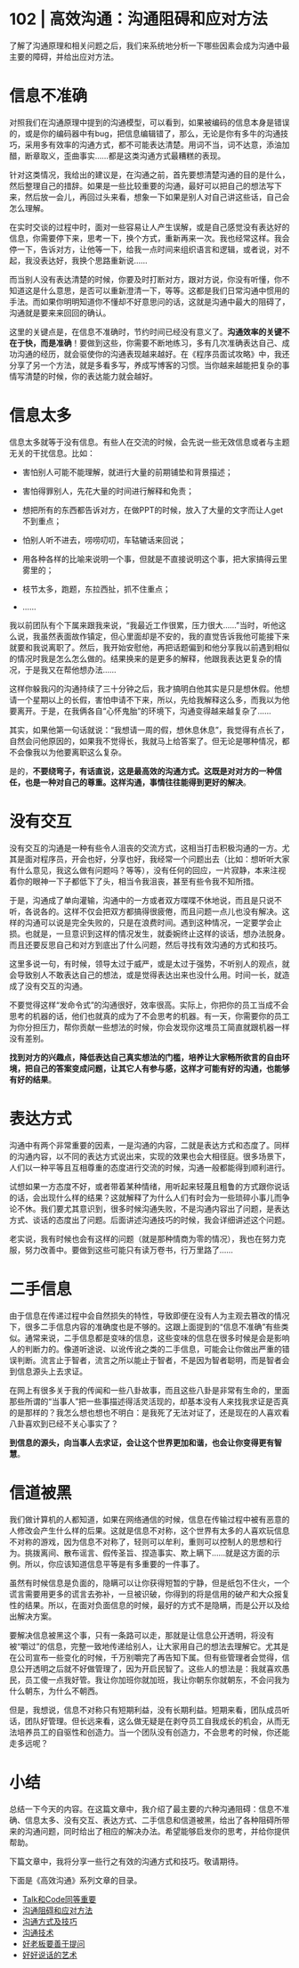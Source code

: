 # 102 \| 高效沟通：沟通阻碍和应对方法

了解了沟通原理和相关问题之后，我们来系统地分析一下哪些因素会成为沟通中最主要的障碍，并给出应对方法。

# 信息不准确

对照我们在沟通原理中提到的沟通模型，可以看到，如果被编码的信息本身是错误的，或是你的编码器中有bug，把信息编辑错了，那么，无论是你有多牛的沟通技巧，采用多有效率的沟通方式，都不可能表达清楚。用词不当，词不达意，添油加醋，断章取义，歪曲事实……都是这类沟通方式最糟糕的表现。

针对这类情况，我给出的建议是，在沟通之前，首先要想清楚沟通的目的是什么，然后整理自己的措辞。如果是一些比较重要的沟通，最好可以把自己的想法写下来，然后放一会儿，再回过头来看，想象一下如果是别人对自己讲这些话，自己会怎么理解。

在实时交谈的过程中时，面对一些容易让人产生误解，或是自己感觉没有表达好的信息，你需要停下来，思考一下，换个方式，重新再来一次。我也经常这样。我会停一下，告诉对方，让他等一下，给我一点时间来组织语言和逻辑，或者说，对不起，我没表达好，我换个思路重新说……

而当别人没有表达清楚的时候，你要及时打断对方，跟对方说，你没有听懂，你不知道这是什么意思，是否可以重新澄清一下，等等。这都是我们日常沟通中惯用的手法。而如果你明明知道你不懂却不好意思问的话，这就是沟通中最大的阻碍了，沟通就是要来来回回的确认。

<!-- [[[read_end]]] -->

这里的关键点是，在信息不准确时，节约时间已经没有意义了。**沟通效率的关键不在于快，而是准确**！要做到这些，你需要不断地练习，多有几次准确表达自己、成功沟通的经历，就会驱使你的沟通表现越来越好。在《程序员面试攻略》中，我还分享了另一个方法，就是多看多写，养成写博客的习惯。当你越来越能把复杂的事情写清楚的时候，你的表达能力就会越好。

# 信息太多

信息太多就等于没有信息。有些人在交流的时候，会先说一些无效信息或者与主题无关的干扰信息。比如：

- 害怕别人可能不能理解，就进行大量的前期铺垫和背景描述；

- 害怕得罪别人，先花大量的时间进行解释和免责；

- 想把所有的东西都告诉对方，在做PPT的时候，放入了大量的文字而让人get不到重点；

- 怕别人听不进去，唠唠叨叨，车轱辘话来回说；

- 用各种各样的比喻来说明一个事，但就是不直接说明这个事，把大家搞得云里雾里的；

- 枝节太多，跑题，东拉西扯，抓不住重点；

- ……


<!-- -->

我以前团队有个下属来跟我来说，“我最近工作很累，压力很大……”当时，听他这么说，我虽然表面故作镇定，但心里面却是不安的，我的直觉告诉我他可能接下来就要和我说离职了。然后，我开始安慰他，再把话题偏到和他分享我以前遇到相似的情况时我是怎么怎么做的。结果换来的是更多的解释，他跟我表达更复杂的情况，于是我又在帮他想办法……

这样你躲我闪的沟通持续了三十分钟之后，我才搞明白他其实是只是想休假。他想请一个星期以上的长假，害怕申请不下来，所以，先给我解释这么多，而我以为他要离开。于是，在我俩各自“心怀鬼胎”的环境下，沟通变得越来越复杂了……

其实，如果他第一句话就说：“我想请一周的假，想休息休息”，我觉得有点长了，自然会问他原因的，如果我不觉得长，我就马上给答案了。但无论是哪种情况，都不会像我以为他要离职这么复杂。

是的，**不要绕弯子，有话直说，这是最高效的沟通方式。这既是对对方的一种信任，也是一种对自己的尊重。这样沟通，事情往往能得到更好的解决**。

# 没有交互

没有交互的沟通是一种有些令人沮丧的交流方式，这相当打击积极沟通的一方。尤其是面对程序员，开会也好，分享也好，我经常一个问题出去（比如：想听听大家有什么意见，我这么做有问题吗？等等），没有任何的回应，一片寂静，本来注视着你的眼神一下子都低下了头，相当令我沮丧，甚至有些令我不知所措。

于是，沟通成了单向灌输，沟通中的一方或者双方喋喋不休地说，而且是只说不听，各说各的。这样不仅会把双方都搞得很疲倦，而且问题一点儿也没有解决。这样的沟通可以说是完全失败的，只是在浪费时间。遇到这种情况，一定要学会止损。也就是，一旦意识到这样的情况发生，就委婉终止这样的谈话，想办法脱身。而且还要反思自己和对方到底出了什么问题，然后寻找有效沟通的方式和技巧。

这里多说一句，有时候，领导太过于威严，或是太过于强势，不听别人的观点，就会导致别人不敢表达自己的想法，或是觉得表达出来也没什么用。时间一长，就造成了没有交互的沟通。

不要觉得这样“发命令式”的沟通很好，效率很高。实际上，你把你的员工当成不会思考的机器的话，他们也就真的成为了不会思考的机器。有一天，你需要你的员工为你分担压力，帮你贡献一些想法的时候，你会发现你这堆员工简直就跟机器一样没有差别。

**找到对方的兴趣点，降低表达自己真实想法的门槛，培养让大家畅所欲言的自由环境，把自己的答案变成问题，让其它人有参与感，这样才可能有好的沟通，也能够有好的结果**。

# 表达方式

沟通中有两个非常重要的因素，一是沟通的内容，二就是表达方式和态度了。同样的沟通内容，以不同的表达方式说出来，实现的效果也会大相径庭。很多场景下，人们以一种平等且互相尊重的态度进行交流的时候，沟通一般都能得到顺利进行。

试想如果一方态度不好，或者带着某种情绪，用听起来轻蔑且粗鲁的方式跟你说话的话，会出现什么样的结果？这就解释了为什么人们有时会为一些琐碎小事儿而争论不休。我们要尤其意识到，很多时候沟通失败，不是沟通内容出了问题，是表达方式、谈话的态度出了问题。后面讲述沟通技巧的时候，我会详细讲述这个问题。

老实说，我有时候也会有这样的问题（就是那种情商为零的情况），我也在努力克服，努力改善中。要做到这些可能只有读万卷书，行万里路了……

# 二手信息

由于信息在传递过程中会自然损失的特性，导致即便在没有人为主观去篡改的情况下，很多二手信息内容的准确度也是不够的。这跟上面提到的“信息不准确”有些类似。通常来说，二手信息都是变味的信息，这些变味的信息在很多时候是会是影响人的判断力的。像道听途说、以讹传讹之类的二手信息，可能会让你做出严重的错误判断。流言止于智者，流言之所以能止于智者，不是因为智者聪明，而是智者会到信息源头上去求证。

在网上有很多关于我的传闻和一些八卦故事，而且这些八卦是非常有生命的，里面那些所谓的“当事人”把一些事描述得活灵活现的，却基本没有人来找我求证是否真的是那样的？我怎么想也想也不明白：是我死了无法对证了，还是现在的人喜欢看八卦喜欢到已经不关心事实了？

**到信息的源头，向当事人去求证，会让这个世界更加和谐，也会让你变得更有智慧**。

# 信道被黑

我们做计算机的人都知道，如果在网络通信的时候，信息在传输过程中被有恶意的人修改会产生什么样的后果。这就是信息不对称，这个世界有太多的人喜欢玩信息不对称的游戏，因为信息不对称了，轻则可以牟利，重则可以控制人的思想和行为。挑拨离间、散布谣言、假传圣旨、捏造事实、欺上瞒下……就是这方面的示例。所以，你应该知道信息平等是有多重要的一件事了。

虽然有时候信息是负面的，隐瞒可以让你获得短暂的宁静，但是纸包不住火，一个谎言需要用更多的谎言去弥补，一旦被识破，你得到的将是信用的破产和大众报复性的结果。所以，在面对负面信息的时候，最好的方式不是隐瞒，而是公开以及给出解决方案。

要解决信息被黑这个事，只有一条路可以走，那就是让信息公开透明，将没有被“嚼过”的信息，完整一致地传递给别人，让大家用自己的想法去理解它。尤其是在公司宣布一些变化的时候，千万别嚼完了再告知下属。但有些管理者会觉得，信息公开透明之后就不好做管理了，因为开启民智了。这些人的想法是：我就喜欢愚民，员工傻一点我好管。我让你加班你就加班，我让你朝东你就朝东，不会问我为什么朝东，为什么不朝西。

但是，我想说，信息不对称只有短期利益，没有长期利益。短期来看，团队成员听话，团队好管理。但长远来看，这么做无疑是在剥夺员工自我成长的机会，从而无法培养员工的自驱性和创造力。当一个团队没有创造力，不会思考的时候，你还能走多远呢？

# 小结

总结一下今天的内容。在这篇文章中，我介绍了最主要的六种沟通阻碍：信息不准确、信息太多、没有交互、表达方式、二手信息和信道被黑，给出了各种阻碍所带来的沟通问题，同时给出了相应的解决办法。希望能够启发你的思考，并给你提供帮助。

下篇文章中，我将分享一些行之有效的沟通方式和技巧。敬请期待。

下面是《高效沟通》系列文章的目录。

- [Talk和Code同等重要](<https://time.geekbang.org/column/article/28550>)
- [沟通阻碍和应对方法](<https://time.geekbang.org/column/article/32619>)
- [沟通方式及技巧](<https://time.geekbang.org/column/article/32796>)
- [沟通技术](<https://time.geekbang.org/column/article/32902>)
- [好老板要善于提问](<https://time.geekbang.org/column/article/33112>)
- [好好说话的艺术](<https://time.geekbang.org/column/article/41008>)

<!-- -->

